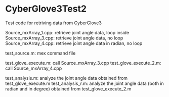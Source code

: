 # CyberGlove3Test2
 Test code for retriving data from CyberGlove3

Source_mxArray_1.cpp: retrieve joint angle data, loop inside
Source_mxArray_3.cpp: retrieve joint angle data, no loop
Source_mxArray_4.cpp: retrieve joint angle data in radian, no loop

test_source.m: mex command file

test_glove_execute.m: call Source_mxArray_3.cpp
test_glove_execute_2.m: call Source_mxArray_4.cpp

test_analysis.m: analyze the joint angle data obtained from test_glove_execute.m
test_analysis_r.m: analyze the joint angle data (both in radian and in degree) obtained from test_glove_execute_2.m